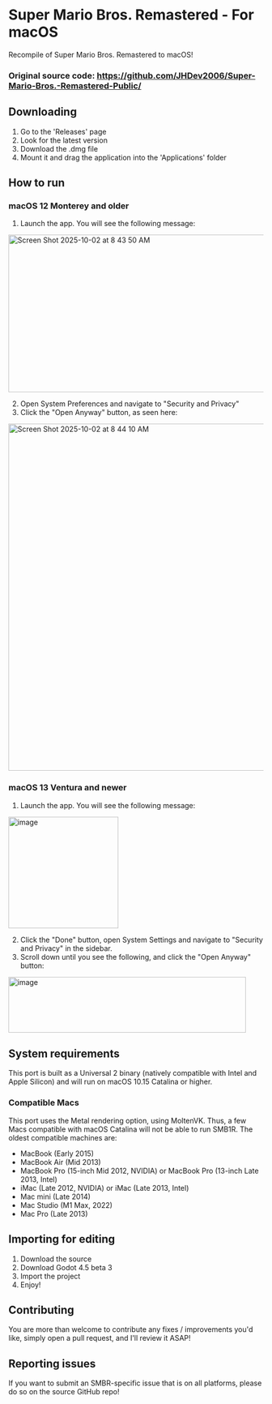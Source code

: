 # Super Mario Bros. Remastered - For macOS
Recompile of Super Mario Bros. Remastered to macOS!

### Original source code: https://github.com/JHDev2006/Super-Mario-Bros.-Remastered-Public/

## Downloading
1. Go to the 'Releases' page
2. Look for the latest version
3. Download the .dmg file
4. Mount it and drag the application into the 'Applications' folder

## How to run
### macOS 12 Monterey and older
1. Launch the app. You will see the following message:
   
<img width="532" height="311" alt="Screen Shot 2025-10-02 at 8 43 50 AM" src="https://github.com/user-attachments/assets/52ffe260-bdcd-4e75-b24c-a9d37ca5ed6e" />

2. Open System Preferences and navigate to "Security and Privacy"
3. Click the "Open Anyway" button, as seen here:

<img width="780" height="685" alt="Screen Shot 2025-10-02 at 8 44 10 AM" src="https://github.com/user-attachments/assets/3fe4dded-0532-459f-b553-988efe8edc6b" />

### macOS 13 Ventura and newer
1. Launch the app. You will see the following message:
   
<img width="217" height="220" alt="image" src="https://github.com/user-attachments/assets/de48c5cb-2071-47d4-92a2-8114ce060108" />

2. Click the "Done" button, open System Settings and navigate to "Security and Privacy" in the sidebar.
3. Scroll down until you see the following, and click the "Open Anyway" button:
   
<img width="469" height="110" alt="image" src="https://github.com/user-attachments/assets/94d3bec7-4209-4433-9495-fc94ae45d3b6" />

## System requirements
This port is built as a Universal 2 binary (natively compatible with Intel and Apple Silicon) and will run on macOS 10.15 Catalina or higher.

### Compatible Macs
This port uses the Metal rendering option, using MoltenVK. Thus, a few Macs compatible with macOS Catalina will not be able to run SMB1R. The oldest compatible machines are:
- MacBook (Early 2015)
- MacBook Air (Mid 2013)
- MacBook Pro (15-inch Mid 2012, NVIDIA) or MacBook Pro (13-inch Late 2013, Intel)
- iMac (Late 2012, NVIDIA) or iMac (Late 2013, Intel)
- Mac mini (Late 2014)
- Mac Studio (M1 Max, 2022)
- Mac Pro (Late 2013)

## Importing for editing
1. Download the source
2. Download Godot 4.5 beta 3
3. Import the project
4. Enjoy!

## Contributing
You are more than welcome to contribute any fixes / improvements you'd like, simply open a pull request, and I'll review it ASAP!

## Reporting issues
If you want to submit an SMBR-specific issue that is on all platforms, please do so on the source GitHub repo!
